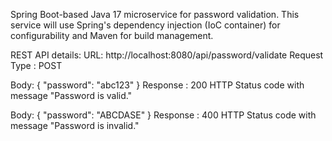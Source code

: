 Spring Boot-based Java 17 microservice for password validation. This service will use Spring's dependency injection (IoC container) for configurability and Maven for build management.


REST API details:
URL: http://localhost:8080/api/password/validate
Request Type : POST

Body: { "password": "abc123" }
Response : 200 HTTP Status code with message "Password is valid."

Body: { "password": "ABCDASE" }
Response : 400 HTTP Status code with message "Password is invalid."



